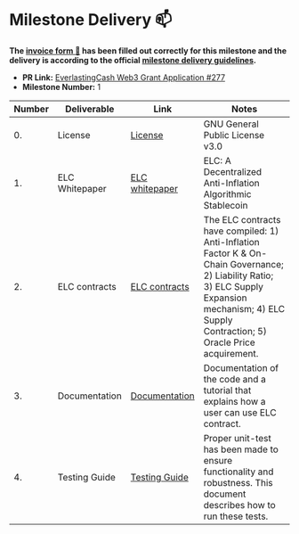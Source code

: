 # Milestone Delivery :mailbox:

**The [invoice form :pencil:](https://forms.gle/8Wx7nxtq8fKrsuEz8) has been filled out correctly for this milestone and the delivery is according to the official [milestone delivery guidelines](https://github.com/w3f/General-Grants-Program/blob/master/grants/milestone-deliverables-guidelines.md).**  

* **PR Link:** [EverlastingCash Web3 Grant Application #277](https://github.com/w3f/Open-Grants-Program/pull/277)
* **Milestone Number:**  1

| Number | Deliverable | Link | Notes |
| --- | ---- | --- | --- |
| 0. | License | [License](https://github.com/CycanTech/ELC/blob/main/LICENSE) | GNU General Public License v3.0 |
| 1. | ELC Whitepaper | [ELC whitepaper](https://github.com/CycanTech/ELC/blob/main/ELC_Whitepaper.pdf) | ELC: A Decentralized Anti-Inflation Algorithmic Stablecoin |
| 2. | ELC contracts | [ELC contracts](https://github.com/CycanTech/ELC) | The ELC contracts have compiled: 1) Anti-Inflation Factor K & On-Chain Governance; 2) Liability Ratio; 3) ELC Supply Expansion mechanism; 4) ELC Supply Contraction; 5) Oracle Price acquirement. |
| 3. | Documentation | [Documentation](https://github.com/CycanTech/ELC/blob/main/Documentation_Milestone_1.md) | Documentation of the code and a tutorial that explains how a user can use ELC contract. |
| 4. | Testing Guide | [Testing Guide](https://github.com/CycanTech/ELC/blob/main/Testing%20Guide.md) | Proper unit-test has been made to ensure functionality and robustness. This document describes how to run these tests. |
